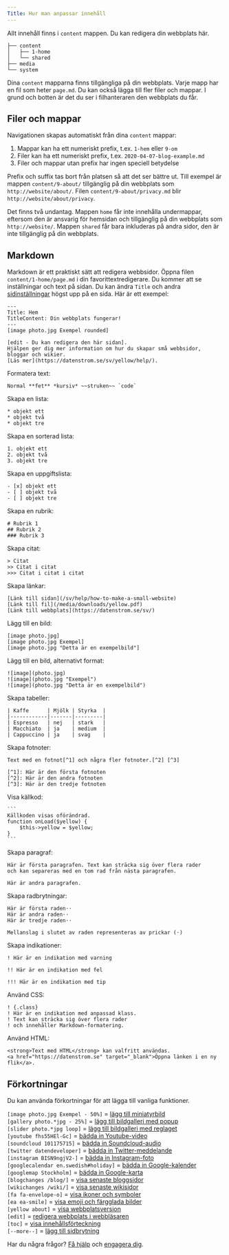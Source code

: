 ```yaml
---
Title: Hur man anpassar innehåll
---
```

Allt innehåll finns i `content` mappen. Du kan redigera din webbplats här.

    ├── content
    │   ├── 1-home
    │   └── shared
    ├── media
    └── system

Dina `content` mapparna finns tillgängliga på din webbplats. Varje mapp har en fil som heter `page.md`. Du kan också lägga till fler filer och mappar. I grund och botten är det du ser i filhanteraren den webbplats du får.

## Filer och mappar

Navigationen skapas automatiskt från dina `content` mappar: 

1. Mappar kan ha ett numeriskt prefix, t.ex. `1-hem` eller `9-om`
2. Filer kan ha ett numeriskt prefix, t.ex. `2020-04-07-blog-example.md`
3. Filer och mappar utan prefix har ingen speciell betydelse 

Prefix och suffix tas bort från platsen så att det ser bättre ut. Till exempel är mappen `content/9-about/` tillgänglig på din webbplats som `http://website/about/`. Filen `content/9-about/privacy.md` blir `http://website/about/privacy`.

Det finns två undantag. Mappen `home` får inte innehålla undermappar, eftersom den är ansvarig för hemsidan och tillgänglig på din webbplats som `http://website/`. Mappen `shared` får bara inkluderas på andra sidor, den är inte tillgänglig på din webbplats. 

## Markdown

Markdown är ett praktiskt sätt att redigera webbsidor. Öppna filen `content/1-home/page.md` i din favorittextredigerare. Du kommer att se inställningar och text på sidan. Du kan ändra `Title` och andra [sidinställningar](how-to-adjust-system#sidinställningar) högst upp på en sida. Här är ett exempel: 

    ---
    Title: Hem
    TitleContent: Din webbplats fungerar!
    ---
    [image photo.jpg Exempel rounded]

    [edit - Du kan redigera den här sidan].
    Hjälpen ger dig mer information om hur du skapar små webbsidor, bloggar och wikier. 
    [Läs mer](https://datenstrom.se/sv/yellow/help/).

Formatera text:

    Normal **fet** *kursiv* ~~struken~~ `code`

Skapa en lista:

    * objekt ett
    * objekt två
    * objekt tre

Skapa en sorterad lista:

    1. objekt ett
    2. objekt två
    3. objekt tre

Skapa en uppgiftslista:

    - [x] objekt ett
    - [ ] objekt två
    - [ ] objekt tre

Skapa en rubrik:

    # Rubrik 1
    ## Rubrik 2
    ### Rubrik 3

Skapa citat:

    > Citat
    >> Citat i citat
    >>> Citat i citat i citat

Skapa länkar:

    [Länk till sidan](/sv/help/how-to-make-a-small-website)
    [Länk till fil](/media/downloads/yellow.pdf)
    [Länk till webbplats](https://datenstrom.se/sv/)

Lägg till en bild:

    [image photo.jpg]
    [image photo.jpg Exempel]
    [image photo.jpg "Detta är en exempelbild"]

Lägg till en bild, alternativt format:

    ![image](photo.jpg)
    ![image](photo.jpg "Exempel")
    ![image](photo.jpg "Detta är en exempelbild")

Skapa tabeller:

    | Kaffe      | Mjölk | Styrka  |
    |------------|-------|---------|
    | Espresso   | nej   | stark   |
    | Macchiato  | ja    | medium  |
    | Cappuccino | ja    | svag    |

Skapa fotnoter:

    Text med en fotnot[^1] och några fler fotnoter.[^2] [^3]
    
    [^1]: Här är den första fotnoten
    [^2]: Här är den andra fotnoten
    [^3]: Här är den tredje fotnoten

Visa källkod:

    ```
    Källkoden visas oförändrad.
    function onLoad($yellow) {
        $this->yellow = $yellow;
    }
    ```

Skapa paragraf:

    Här är första paragrafen. Text kan sträcka sig över flera rader
    och kan separeras med en tom rad från nästa paragrafen.

    Här är andra paragrafen. 

Skapa radbrytningar:

    Här är första raden⋅⋅
    Här är andra raden⋅⋅
    Här är tredje raden⋅⋅
    
    Mellanslag i slutet av raden representeras av prickar (⋅)

Skapa indikationer:

    ! Här är en indikation med varning 
    
    !! Här är en indikation med fel
    
    !!! Här är en indikation med tip

Använd CSS:

    ! {.class}
    ! Här är en indikation med anpassad klass.
    ! Text kan sträcka sig över flera rader
    ! och innehåller Markdown-formatering.

Använd HTML:

    <strong>Text med HTML</strong> kan valfritt användas.
    <a href="https://datenstrom.se" target="_blank">Öppna länken i en ny flik</a>.

## Förkortningar

Du kan använda förkortningar för att lägga till vanliga funktioner. 

`[image photo.jpg Exempel - 50%]` = [lägg till miniatyrbild](https://github.com/datenstrom/yellow-extensions/tree/master/source/image)  
`[gallery photo.*jpg - 25%]` = [lägg till bildgalleri med popup](https://github.com/datenstrom/yellow-extensions/tree/master/source/gallery)  
`[slider photo.*jpg loop]` = [lägg till bildgalleri med reglaget](https://github.com/datenstrom/yellow-extensions/tree/master/source/slider)  
`[youtube fhs55HEl-Gc]` = [bädda in Youtube-video](https://github.com/datenstrom/yellow-extensions/tree/master/source/youtube)  
`[soundcloud 101175715]` = [bädda in Soundcloud-audio](https://github.com/datenstrom/yellow-extensions/tree/master/source/soundcloud)  
`[twitter datendeveloper]` = [bädda in Twitter-meddelande](https://github.com/datenstrom/yellow-extensions/tree/master/source/twitter)  
`[instagram BISN9ngjV2-]` = [bädda in Instagram-foto](https://github.com/datenstrom/yellow-extensions/tree/master/source/instagram)  
`[googlecalendar en.swedish#holiday]` = [bädda in Google-kalender](https://github.com/datenstrom/yellow-extensions/tree/master/source/googlecalendar)  
`[googlemap Stockholm]` = [bädda in Google-karta](https://github.com/datenstrom/yellow-extensions/tree/master/source/googlemap)  
`[blogchanges /blog/]` = [visa senaste bloggsidor](https://github.com/datenstrom/yellow-extensions/tree/master/source/blog)  
`[wikichanges /wiki/]` = [visa senaste wikisidor](https://github.com/datenstrom/yellow-extensions/tree/master/source/wiki)  
`[fa fa-envelope-o]` = [visa ikoner och symboler](https://github.com/datenstrom/yellow-extensions/tree/master/source/fontawesome)  
`[ea ea-smile]` = [visa emoji och färgglada bilder](https://github.com/datenstrom/yellow-extensions/tree/master/source/emojiawesome)  
`[yellow about]` = [visa webbplatsversion](https://github.com/datenstrom/yellow-extensions/tree/master/source/update)  
`[edit]` = [redigera webbplats i webbläsaren](https://github.com/datenstrom/yellow-extensions/tree/master/source/edit)  
`[toc]` = [visa innehållsförteckning](https://github.com/datenstrom/yellow-extensions/tree/master/source/toc)  
`[--more--]` = [lägg till sidbrytning](https://github.com/datenstrom/yellow-extensions/tree/master/source/blog) 

Har du några frågor? [Få hjälp](.) och [engagera dig](contributing-guidelines).
